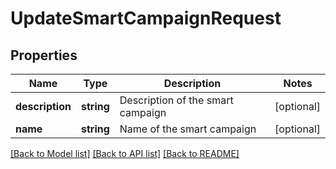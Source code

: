 # UpdateSmartCampaignRequest

## Properties

Name | Type | Description | Notes
------------ | ------------- | ------------- | -------------
**description** | **string** | Description of the smart campaign | [optional]
**name** | **string** | Name of the smart campaign | [optional]

[[Back to Model list]](../../README.md#models) [[Back to API list]](../../README.md#endpoints) [[Back to README]](../../README.md)
